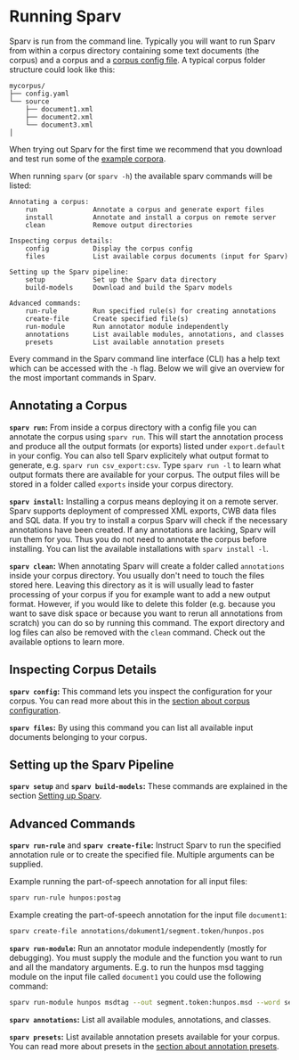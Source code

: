 # Running Sparv
Sparv is run from the command line. Typically you will want to run Sparv from within a corpus directory containing some
text documents (the corpus) and a corpus and a [corpus config file](user-manual/corpus-configuration.md). A typical
corpus folder structure could look like this:

```
mycorpus/
├── config.yaml
└── source
    ├── document1.xml
    ├── document2.xml
    └── document3.xml
│
```


When trying out Sparv for the first time we recommend that you download and test run some of the [example
corpora](https://github.com/spraakbanken/sparv-pipeline/releases/download/v4.0/example_corpora.zip).

When running `sparv` (or `sparv -h`) the available sparv commands will be listed:
```
Annotating a corpus:
    run              Annotate a corpus and generate export files
    install          Annotate and install a corpus on remote server
    clean            Remove output directories

Inspecting corpus details:
    config           Display the corpus config
    files            List available corpus documents (input for Sparv)

Setting up the Sparv pipeline:
    setup            Set up the Sparv data directory
    build-models     Download and build the Sparv models

Advanced commands:
    run-rule         Run specified rule(s) for creating annotations
    create-file      Create specified file(s)
    run-module       Run annotator module independently
    annotations      List available modules, annotations, and classes
    presets          List available annotation presets
```

Every command in the Sparv command line interface (CLI) has a help text which can be accessed with the `-h` flag. Below
we will give an overview for the most important commands in Sparv. 

## Annotating a Corpus
**`sparv run`:** From inside a corpus directory with a config file you can annotate the corpus using `sparv run`. This
will start the annotation process and produce all the output formats (or exports) listed under `export.default` in your
config. You can also tell Sparv explicitely what output format to generate, e.g. `sparv run csv_export:csv`. Type `sparv
run -l` to learn what output formats there are available for your corpus. The output files will be stored in a folder
called `exports` inside your corpus directory.

**`sparv install`:** Installing a corpus means deploying it on a remote server. Sparv supports deployment of compressed
XML exports, CWB data files and SQL data. If you try to install a corpus Sparv will check if the necessary annotations
have been created. If any annotations are lacking, Sparv will run them for you. Thus you do not need to annotate the
corpus before installing. You can list the available installations with `sparv install -l`.

**`sparv clean`:** When annotating Sparv will create a folder called `annotations` inside your corpus directory. You
usually don't need to touch the files stored here. Leaving this directory as it is will usually lead to faster
processing of your corpus if you for example want to add a new output format. However, if you would like to delete this
folder (e.g. because you want to save disk space or because you want to rerun all annotations from scratch) you can do
so by running this command. The export directory and log files can also be removed with the `clean` command. Check out
the available options to learn more.

## Inspecting Corpus Details
**`sparv config`:** This command lets you inspect the configuration for your corpus. You can read more about this in the
[section about corpus configuration](user-manual/corpus-configuration.md).

**`sparv files`:** By using this command you can list all available input documents belonging to your corpus.

## Setting up the Sparv Pipeline
**`sparv setup`** and **`sparv build-models`:** These commands are explained in the section [Setting up
Sparv](user-manual/installation-and-setup.md#setting-up-sparv).

## Advanced Commands
**`sparv run-rule`** and **`sparv create-file`:** Instruct Sparv to run the specified annotation rule or to create
the specified file. Multiple arguments can be supplied.

Example running the part-of-speech annotation for all input files:
```bash
sparv run-rule hunpos:postag
```

Example creating the part-of-speech annotation for the input file `document1`:
```bash
sparv create-file annotations/dokument1/segment.token/hunpos.pos
```

**`sparv run-module`:** Run an annotator module independently (mostly for debugging). You must supply the module and the
function you want to run and all the mandatory arguments. E.g. to run the hunpos msd tagging module on the input file
called `document1` you could use the following command:
```bash
sparv run-module hunpos msdtag --out segment.token:hunpos.msd --word segment.token:misc.word --sentence segment.sentence --binary hunpos-tag --model hunpos/suc3_suc-tags_default-setting_utf8.model --morphtable hunpos/saldo_suc-tags.morphtable --patterns hunpos/suc.patterns --doc dokument1
```

**`sparv annotations`:** List all available modules, annotations, and classes.

**`sparv presets`:** List available annotation presets available for your corpus. You can read more about presets in the
[section about annotation presets](user-manual/corpus-configuration.md#annotation-presets).
